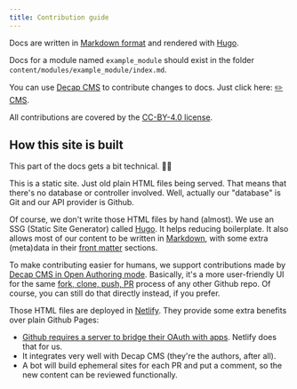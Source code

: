 ```yaml
---
title: Contribution guide
---
```

Docs are written in [Markdown format](https://www.markdownguide.org/) and rendered with
[Hugo](https://gohugo.io/).

Docs for a module named `example_module` should exist in the folder
`content/modules/example_module/index.md`.

You can use [Decap CMS](https://decapcms.org/) to contribute changes to docs. Just click
here: [✏️ CMS](https://oca-docs.netlify.app/admin/).

All contributions are covered by the [CC-BY-4.0 license](./LICENSE.txt).

## How this site is built

This part of the docs gets a bit technical. 🧑‍💻

This is a static site. Just old plain HTML files being served. That means that there's no database or controller involved. Well, actually our "database" is Git and our API provider is Github.

Of course, we don't write those HTML files by hand (almost). We use an SSG (Static Site Generator) called [Hugo](https://gohugo.io/). It helps reducing boilerplate. It also allows most of our content to be written in [Markdown](https://www.markdownguide.org/), with some extra (meta)data in their [front matter](https://gohugo.io/content-management/front-matter/) sections.

To make contributing easier for humans, we support contributions made by [Decap CMS in Open Authoring mode](https://decapcms.org/docs/open-authoring/). Basically, it's a more user-friendly UI for the same [fork, clone, push, PR](https://docs.github.com/en/pull-requests/collaborating-with-pull-requests/proposing-changes-to-your-work-with-pull-requests) process of any other Github repo. Of course, you can still do that directly instead, if you prefer.

Those HTML files are deployed in [Netlify](https://www.netlify.com/). They provide some extra benefits over plain Github Pages:

* [Github requires a server to bridge their OAuth with apps](https://decapcms.org/docs/github-backend/). Netlify does that for us.
* It integrates very well with Decap CMS (they're the authors, after all).
* A bot will build ephemeral sites for each PR and put a comment, so the new content can be reviewed functionally.
